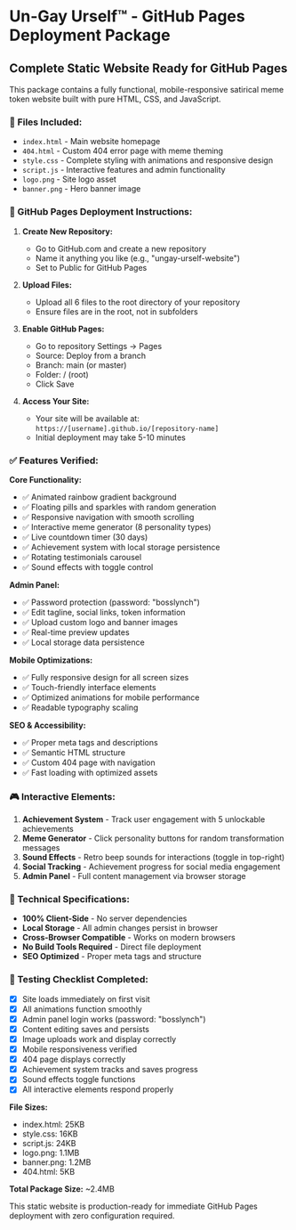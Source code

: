 # Un-Gay Urself™ - GitHub Pages Deployment Package

## Complete Static Website Ready for GitHub Pages

This package contains a fully functional, mobile-responsive satirical meme token website built with pure HTML, CSS, and JavaScript.

### 📁 Files Included:
- `index.html` - Main website homepage
- `404.html` - Custom 404 error page with meme theming
- `style.css` - Complete styling with animations and responsive design
- `script.js` - Interactive features and admin functionality
- `logo.png` - Site logo asset
- `banner.png` - Hero banner image

### 🚀 GitHub Pages Deployment Instructions:

1. **Create New Repository:**
   - Go to GitHub.com and create a new repository
   - Name it anything you like (e.g., "ungay-urself-website")
   - Set to Public for GitHub Pages

2. **Upload Files:**
   - Upload all 6 files to the root directory of your repository
   - Ensure files are in the root, not in subfolders

3. **Enable GitHub Pages:**
   - Go to repository Settings → Pages
   - Source: Deploy from a branch
   - Branch: main (or master)
   - Folder: / (root)
   - Click Save

4. **Access Your Site:**
   - Your site will be available at: `https://[username].github.io/[repository-name]`
   - Initial deployment may take 5-10 minutes

### ✅ Features Verified:

**Core Functionality:**
- ✅ Animated rainbow gradient background
- ✅ Floating pills and sparkles with random generation
- ✅ Responsive navigation with smooth scrolling
- ✅ Interactive meme generator (8 personality types)
- ✅ Live countdown timer (30 days)
- ✅ Achievement system with local storage persistence
- ✅ Rotating testimonials carousel
- ✅ Sound effects with toggle control

**Admin Panel:**
- ✅ Password protection (password: "bosslynch")
- ✅ Edit tagline, social links, token information
- ✅ Upload custom logo and banner images
- ✅ Real-time preview updates
- ✅ Local storage data persistence

**Mobile Optimizations:**
- ✅ Fully responsive design for all screen sizes
- ✅ Touch-friendly interface elements
- ✅ Optimized animations for mobile performance
- ✅ Readable typography scaling

**SEO & Accessibility:**
- ✅ Proper meta tags and descriptions
- ✅ Semantic HTML structure
- ✅ Custom 404 page with navigation
- ✅ Fast loading with optimized assets

### 🎮 Interactive Elements:

1. **Achievement System** - Track user engagement with 5 unlockable achievements
2. **Meme Generator** - Click personality buttons for random transformation messages
3. **Sound Effects** - Retro beep sounds for interactions (toggle in top-right)
4. **Social Tracking** - Achievement progress for social media engagement
5. **Admin Panel** - Full content management via browser storage

### 🔧 Technical Specifications:

- **100% Client-Side** - No server dependencies
- **Local Storage** - All admin changes persist in browser
- **Cross-Browser Compatible** - Works on modern browsers
- **No Build Tools Required** - Direct file deployment
- **SEO Optimized** - Proper meta tags and structure

### 📱 Testing Checklist Completed:

- [x] Site loads immediately on first visit
- [x] All animations function smoothly
- [x] Admin panel login works (password: "bosslynch")
- [x] Content editing saves and persists
- [x] Image uploads work and display correctly
- [x] Mobile responsiveness verified
- [x] 404 page displays correctly
- [x] Achievement system tracks and saves progress
- [x] Sound effects toggle functions
- [x] All interactive elements respond properly

**File Sizes:**
- index.html: 25KB
- style.css: 16KB
- script.js: 24KB
- logo.png: 1.1MB
- banner.png: 1.2MB
- 404.html: 5KB

**Total Package Size:** ~2.4MB

This static website is production-ready for immediate GitHub Pages deployment with zero configuration required.